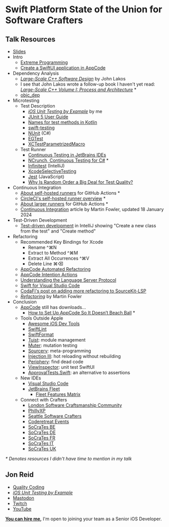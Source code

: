 # Swift Platform State of the Union for Software Crafters

## Talk Resources
* [Slides](https://github.com/jonreid/Talks/blob/main/Slides/swift_sotu_for_crafters.pdf)
* Intro
  * [Extreme Programming](http://www.extremeprogramming.org)
  * [Create a SwiftUI application in AppCode](https://www.jetbrains.com/help/objc/create-a-swiftui-application.html)
* Dependency Analysis
  * _[Large-Scale C++ Software Design](https://www.amazon.com/Large-Scale-Software-Design-John-Lakos/dp/0201633620)_ by John Lakos
  * I see that John Lakos wrote a follow-up book I haven't yet read: _[Large-Scale C++ Volume I: Process and Architecture](https://www.oreilly.com/library/view/large-scale-c-volume/9780133927573/)_ *
  * [objc_dep](https://github.com/nst/objc_dep)
* Microtesting
  * Test Description
    * _[iOS Unit Testing by Example](https://iosunittestingbyexample.com)_ by me
    * [JUnit 5 User Guide](https://junit.org/junit5/docs/snapshot/user-guide/)
    * [Names for test methods in Kotlin](https://kotlinlang.org/docs/coding-conventions.html#names-for-test-methods)
    * [swift-testing](https://swiftpackageindex.com/apple/swift-testing)
    * [NUnit](https://nunit.org) (C#)
    * [EGTest](https://swiftpackageindex.com/wwake/EGTest)
    * [XCTestParametrizedMacro](https://swiftpackageindex.com/PGSSoft/XCTestParametrizedMacro)
  * Test Runner
    * [Continuous Testing in JetBrains IDEs](https://www.jetbrains.com/help/rider/Settings_DotCover_ContinuousTesting.html)
    * [NCrunch, Continuous Testing for C#](https://www.ncrunch.net) *
    * [Infinitest](http://infinitest.github.io) (IntelliJ)
    * [XcodeSelectiveTesting](https://swiftpackageindex.com/mikeger/XcodeSelectiveTesting)
    * [Jest](https://jestjs.io) (JavaScript)
    * [Why Is Random Order a Big Deal for Test Quality?](https://qualitycoding.org/random-test-order/)
* Continuous Integration
  * [About self-hosted runners](https://docs.github.com/en/actions/hosting-your-own-runners/managing-self-hosted-runners/about-self-hosted-runners) for GitHub Actions *
  * [CircleCI's self-hosted runner overview](https://circleci.com/docs/runner-overview/) *
  * [About larger runners](https://docs.github.com/en/actions/using-github-hosted-runners/about-larger-runners) for GitHub Actions *
  * [Continuous Integration](https://martinfowler.com/articles/continuousIntegration.html) article by Martin Fowler, updated 18 January 2024
* Test-Driven Development
  * [Test-driven development](https://www.jetbrains.com/help/idea/tdd-with-intellij-idea.html) in IntelliJ showing "Create a new class from the test" and "Create method"
* Refactoring
  * Recommended Key Bindings for Xcode
    * Rename ^⌘N
    * Extract to Method ^⌘M
    * Extract All Occurrences ^⌘V
    * Delete Line ⌘⌫
  * [AppCode Automated Refactoring](https://www.jetbrains.com/help/objc/refactoring-source-code.html)
  * [AppCode Intention Actions](https://www.jetbrains.com/help/objc/intention-actions.html)
  * [Understanding the Language Server Protocol](https://medium.com/@malintha1996/understanding-the-language-server-protocol-5c0ba3ac83d2)
  * [Swift for Visual Studio Code](https://marketplace.visualstudio.com/items?itemName=sswg.swift-lang)
  * [CodaFi's post on adding more refactoring to SourceKit-LSP](https://mastodon.social/@cfi/112220905591670853)
  * _[Refactoring](https://refactoring.com)_ by Martin Fowler
* Conclusion
  * [AppCode](https://www.jetbrains.com/objc/) still has downloads…
    * [How to Set Up AppCode So It Doesn’t Beach Ball](https://qualitycoding.org/appcode-memory-beach-ball/) *
  * Tools Outside Apple
    * [Awesome iOS Dev Tools](https://github.com/ios-dev-tools/awesome-ios-dev-tools)
    * [SwiftLint](https://swiftpackageindex.com/realm/SwiftLint)
    * [SwiftFormat](https://swiftpackageindex.com/nicklockwood/SwiftFormat)
    * [Tuist](https://swiftpackageindex.com/tuist/tuist): module management
    * [Muter](https://github.com/muter-mutation-testing/muter): mutation testing
    * [Sourcery](https://swiftpackageindex.com/krzysztofzablocki/Sourcery): meta-programming
    * [Injection III](https://github.com/johnno1962/InjectionIII): hot reloading without rebuilding
    * [Periphery](https://swiftpackageindex.com/peripheryapp/periphery): find dead code
    * [ViewInspector](https://swiftpackageindex.com/nalexn/ViewInspector): unit test SwiftUI
    * [ApprovalTests.Swift](https://swiftpackageindex.com/approvals/ApprovalTests.Swift): an alternative to assertions
  * New IDEs
    * [Visual Studio Code](https://code.visualstudio.com)
    * [JetBrains Fleet](https://www.jetbrains.com/fleet/)
      * [Fleet Features Matrix](https://docs.google.com/spreadsheets/u/1/d/e/2PACX-1vTWt9RlJPfIJwD5H7Gsqbu9xHTd-K1oj_zCpP6YIQq8xvjARDYqC6OnVIVt5WPi2-B-vWHZw5qMnhvx/pubhtml?gid=0&single=true)
  * Connect with Crafters
    * [London Software Craftsmanship Community](https://www.meetup.com/london-software-craftsmanship/)
    * [PhillyXP](https://www.meetup.com/phillyxp/)
    * [Seattle Software Crafters](https://www.meetup.com/seattle-software-craftsmanship/)
    * [Coderetreat Events](https://www.coderetreat.org/events/all/)
    * [SoCraTes BE](https://socratesbe.org)
    * [SoCraTes DE](https://www.socrates-conference.de/home)
    * [SoCraTes FR](https://socrates-fr.github.io)
    * [SoCraTes IT](https://www.socrates-conference.it)
    * [SoCraTes UK](https://socratesuk.org)

_* Denotes resources I didn't have time to mention in my talk_

## Jon Reid<!-- include: jon.md -->

* [Quality Coding](https://qualitycoding.org)
* _[iOS Unit Testing by Example](https://iosunittestingbyexample.com)_
* [Mastodon](https://iosdev.space/@qcoding)
* [Twitch](https://www.twitch.tv/qcoding)
* [YouTube](https://www.youtube.com/@QualityCoding)

**[You can hire me](https://www.linkedin.com/in/jonreid/),** I'm open to joining your team as a Senior iOS Developer.<!-- endInclude -->

